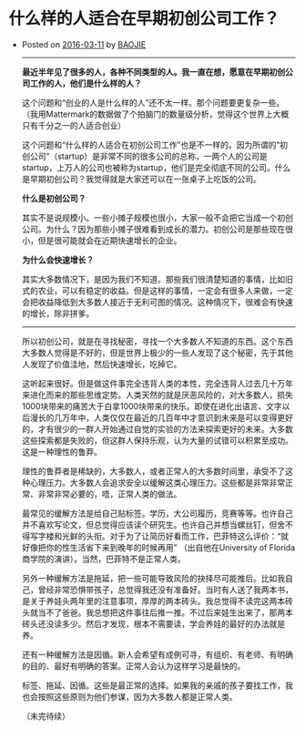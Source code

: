 # 什么样的人适合在早期初创公司工作？

* Posted on [2016-03-11](http://baojie.org/blog/2016/03/11/%e4%bb%80%e4%b9%88%e6%a0%b7%e7%9a%84%e4%ba%ba%e9%80%82%e5%90%88%e5%9c%a8%e6%97%a9%e6%9c%9f%e5%88%9d%e5%88%9b%e5%85%ac%e5%8f%b8%e5%b7%a5%e4%bd%9c%ef%bc%9f/) by [BAOJIE](http://baojie.org/blog/author/baojie/)

  ***

  **最近半年见了很多的人，各种不同类型的人。我一直在想，愿意在早期初创公司工作的人，他们是什么样的人？**

  ​	这个问题和“创业的人是什么样的人”还不太一样。那个问题要更复杂一些。（我用Mattermark的数据做了个拍脑门的数量级分析，觉得这个世界上大概只有千分之一的人适合创业）

  ​	这个问题和“什么样的人适合在初创公司工作”也是不一样的。因为所谓的“初创公司”（startup）是非常不同的很多公司的总称，一两个人的公司是startup，上万人的公司也被称为startup，他们是完全彻底不同的公司。什么是早期初创公司？我觉得就是大家还可以在一张桌子上吃饭的公司。

  **什么是初创公司？**

  ​	其实不是说规模小。一些小摊子规模也很小，大家一般不会把它当成一个初创公司。为什么？因为那些小摊子很难看到成长的潜力。初创公司是那些现在很小，但是很可能就会在近期快速增长的企业。

  **为什么会快速增长？**

  ​	其实大多数情况下，是因为我们不知道。那些我们很清楚知道的事情，比如旧式的农业，可以有稳定的收益。但是这样的事情，一定会有很多人来做，一定会把收益降低到大多数人接近于无利可图的情况。这种情况下，很难会有快速的增长，除非拼爹。

  ***

  ​	所以初创公司，就是在寻找秘密，寻找一个大多数人不知道的东西。这个东西大多数人觉得是不好的，但是世界上极少的一些人发现了这个秘密，先于其他人发现了价值洼地，然后快速增长，吃掉它。

  ​	这听起来很好。但是做这件事完全违背人类的本性，完全违背人过去几十万年来进化而来的那些思维定势。人类天然的就是厌恶风险的，对大多数人，损失1000块带来的痛苦大于白拿1000块带来的快乐。即使在进化出语言、文字以后漫长的几万年中，人类仅仅在最近的几百年中才意识到未来是可以变得更好的，才有很少的一群人开始通过自觉的实验的方法来探索更好的未来。大多数这些探索都是失败的，但这群人保持乐观，认为大量的试错可以积累至成功。这是一种理性的鲁莽。

  ​	理性的鲁莽者是稀缺的，大多数人，或者正常人的大多数时间里，承受不了这种心理压力。大多数人会追求安全以缓解这类心理压力。这些都是非常非常正常、非常非常必要的，唔，正常人类的做法。

  ​	最常见的缓解方法是给自己贴标签。学历，大公司履历，竞赛等等。也许自己并不喜欢写论文，但总觉得应该读个研究生。也许自己并想当螺丝钉，但舍不得写字楼和光鲜的头衔。对于为了让简历好看而工作，巴菲特这么评价：“就好像把你的性生活省下来到晚年的时候再用” （出自他在University of Florida商学院的演讲）。当然，巴菲特不是正常人类。

  ​	另外一种缓解方法是拖延，把一些可能导致风险的抉择尽可能推后。比如我自己，曾经非常恐惧带孩子，总觉得我还没有准备好。当时有人送了我两本书，是关于养娃头两年里的注意事项，厚厚的两本砖头。我总觉得不读完这两本砖头就当不了爸爸。我总想把这件事往后推一推。不过后来娃生出来了，那两本砖头还没读多少。然后才发现，根本不需要读，学会养娃的最好的办法就是养。

  ​	还有一种缓解方法是因循。新人会希望有成例可寻，有组织、有老师、有明确的目的、最好有明确的答案。正常人会认为这样学习是最快的。

  ​	标签、拖延、因循。这些是最正常的选择。如果我的亲戚的孩子要找工作，我也会按照这些原则为他们参谋，因为大多数人都是正常人类。

  （未完待续）